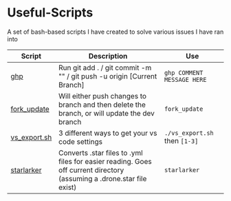 # Useful-Scripts
A set of bash-based scripts I have created to solve various issues I have ran into

| Script  | Description  | Use  |
|---------|--------------|------|
|  [ghp](Scripts/ghp/README.md) |  Run git add . / git commit -m "" / git push -u origin [Current Branch] | ```ghp COMMENT MESSAGE HERE```  |
|  [fork_update](Scripts/fork_update/) |  Will either push changes to branch and then delete the branch, or will update the dev branch |  ```fork_update``` |
| [vs_export.sh](Scripts/vs_export/)  | 3 different ways to get your vs code settings  | ```./vs_export.sh``` then ```[1-3]```  |
| [starlarker](Scripts/starlarker/)  | Converts .star files to .yml files for easier reading. Goes off current directory (assuming a .drone.star file exist)  | ```starlarker```  |


